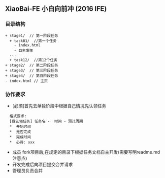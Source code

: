 ## XiaoBai-FE 小白向前冲  (2016 IFE)

### 目录结构

```
+ stage1/  // 第一阶段任务
  + task01/  //第一个任务
    - index.html
    - 自主发挥
  ...
  + task12/  //第12个任务
+ stage2/  // 第二阶段任务
+ stage3/  // 第三阶段任务
+ stage4/  // 第四阶段任务
- index.html // 主页

```

### 协作要求

*  [必须]首先去单独阶段中根据自己情况先认领任务

```
  格式要求:
  [我认领任务] 任务名 -  时间 - 预计周期
  *  开始时间
  *  是否完成
  *  完成时间
  *  心得: xxx
```

*  成员 fork项目后,在规定的目录下根据任务文档自主开发(需要写明readme.md注意点)
*  开发完成后向项目提交合并请求
*  管理员负责合并
